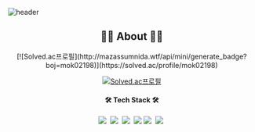 ![header](https://capsule-render.vercel.app/api?type=waving&color=auto&height=100&section=header&%10render&fontSize=130)

<div align=center>
  
<h2 align="center">👨‍💻 About 👨‍💻</h2>
[![Solved.ac프로필](http://mazassumnida.wtf/api/mini/generate_badge?boj=mok02198)](https://solved.ac/profile/mok02198)

[![Solved.ac프로필](http://mazassumnida.wtf/api/v2/generate_badge?boj=mok02198)](https://solved.ac/mok02198)

<h4 align="center">🛠 Tech Stack 🛠</h4> 
<p align="center">
  <img src="https://img.shields.io/badge/-JAVA-blue"/>&nbsp
  <img src="https://img.shields.io/badge/-Spring-green"/>&nbsp
  <img src="https://img.shields.io/badge/-SpringBoot-green"/>&nbsp
  <img src="https://img.shields.io/badge/-JPA-yellow"/>
  <img src="https://img.shields.io/badge/-MySQL-orange"/>&nbsp
  <img src="https://img.shields.io/badge/-AWS-black"/>&nbsp
 </p>
 

